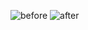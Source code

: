 ![before](https://user-images.githubusercontent.com/86775174/185360361-778f82b5-8a45-4d8b-8097-c829389ba945.png)
![after](https://user-images.githubusercontent.com/86775174/185360383-7d6c5de1-d38b-476e-b69c-4b0b2c433ed2.png)
